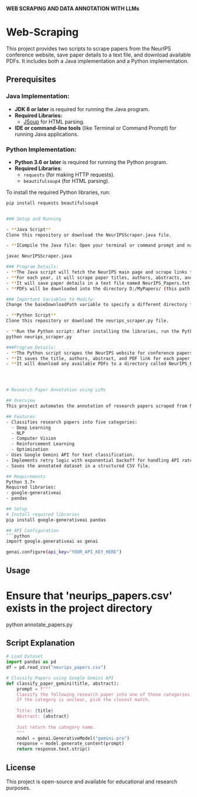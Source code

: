 **WEB SCRAPING AND DATA ANNOTATION WITH LLMs**

# Web-Scraping 

This project provides two scripts to scrape papers from the NeurIPS conference website, save paper details to a text file, and download available PDFs. It includes both a Java implementation and a Python implementation.

## Prerequisites

### Java Implementation:
- **JDK 8 or later** is required for running the Java program.
- **Required Libraries:**
  - [JSoup](https://jsoup.org/) for HTML parsing.
- **IDE or command-line tools** (like Terminal or Command Prompt) for running Java applications.

### Python Implementation:
- **Python 3.6 or later** is required for running the Python program.
- **Required Libraries**:
  - `requests` (for making HTTP requests).
  - `beautifulsoup4` (for HTML parsing).
  
To install the required Python libraries, run:

```bash
pip install requests beautifulsoup4


### Setup and Running

- **Java Script**
Clone this repository or download the NeurIPSScraper.java file.

- **ICompile the Java file: Open your terminal or command prompt and navigate to the directory where the .java file is located. Run the following command to compile the Java file:

javac NeurIPSScraper.java

### Program Details:
- **The Java script will fetch the NeurIPS main page and scrape links to papers by year.
- **For each year, it will scrape paper titles, authors, abstracts, and any available PDF links.
- **It will save paper details in a text file named NeurIPS_Papers.txt.
- **PDFs will be downloaded into the directory D:/MyPapers/ (this path can be modified in the script).

### Important Variables to Modify:
Change the baseDownloadPath variable to specify a different directory for downloading PDFs (default is D:/MyPapers/).

- **Python Script**
Clone this repository or download the neurips_scraper.py file.

- **Run the Python script: After installing the libraries, run the Python script by using the following command:
python neurips_scraper.py

###Program Details:
- **The Python script scrapes the NeurIPS website for conference papers, year by year.
- **It saves the title, authors, abstract, and PDF link for each paper in a text file called NeurIPS_Papers.txt.
- **It will download any available PDFs to a directory called NeurIPS_Papers.




# Research Paper Annotation using LLMs

## Overview
This project automates the annotation of research papers scraped from NeurIPS (https://papers.nips.cc) using Large Language Models (LLMs). The script assigns a predefined category to each paper based on its title and abstract.

## Features
- Classifies research papers into five categories:
  - Deep Learning
  - NLP
  - Computer Vision
  - Reinforcement Learning
  - Optimization
- Uses Google Gemini API for text classification.
- Implements retry logic with exponential backoff for handling API rate limits.
- Saves the annotated dataset in a structured CSV file.

## Requirements
Python 3.7+
Required libraries:
- google-generativeai
- pandas

## Setup
# Install required libraries
pip install google-generativeai pandas

## API Configuration
```python
import google.generativeai as genai

genai.configure(api_key="YOUR_API_KEY_HERE")
```

## Usage
# Ensure that 'neurips_papers.csv' exists in the project directory
python annotate_papers.py


## Script Explanation
```python
# Load Dataset
import pandas as pd
df = pd.read_csv("neurips_papers.csv")

# Classify Papers using Google Gemini API
def classify_paper_gemini(title, abstract):
    prompt = f"""
    Classify the following research paper into one of these categories: {CATEGORIES}.
    If the category is unclear, pick the closest match.
    
    Title: {title}
    Abstract: {abstract}
    
    Just return the category name.
    """
    model = genai.GenerativeModel("gemini-pro")
    response = model.generate_content(prompt)
    return response.text.strip()
```

## License
This project is open-source and available for educational and research purposes.

